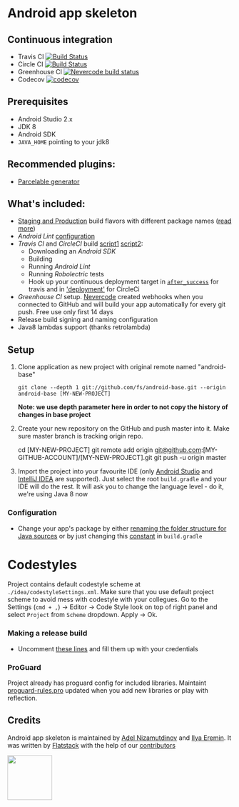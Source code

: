 Android app skeleton
=======================================
## Continuous integration
* Travis CI [![Build Status](https://travis-ci.org/fs/android-base.png)](https://travis-ci.org/fs/android-base/pull_requests)
* Circle CI [![Build Status](https://circleci.com/gh/fs/android-base.png?style=shield&circle-token=c932b3e8650c436df970e9d1e9e06e8ef8fc9893)](https://circleci.com/gh/fs/android-base)
* Greenhouse CI [![Nevercode build status](https://app.nevercode.io/api/projects/e593d665-7dba-480e-955d-59e7935c61b9/workflows/271f3337-1abb-4504-82f6-a037c50cddf4/status_badge.svg?branch=master&style=shields)](https://app.nevercode.io/#/project/e593d665-7dba-480e-955d-59e7935c61b9/workflow/271f3337-1abb-4504-82f6-a037c50cddf4/latestBuild?branch=master)
* Codecov [![codecov](https://codecov.io/gh/fs/android-base/branch/master/graph/badge.svg)](https://codecov.io/gh/fs/android-base)

## Prerequisites
* Android Studio 2.x
* JDK 8
* Android SDK
* `JAVA_HOME` pointing to your jdk8

## Recommended plugins:
* [Parcelable generator](https://github.com/mcharmas/android-parcelable-intellij-plugin)

## What's included:
* [Staging and Production](https://github.com/fs/android-base/blob/master/app/build.gradle#L29-L38) build flavors with different package names ([read more](http://tools.android.com/tech-docs/new-build-system/user-guide#TOC-Product-flavors))
* *Android Lint* [configuration](https://github.com/fs/android-base/blob/master/app/build.gradle#L56-L61)
* *Travis CI* and *CircleCI* build [script1](https://github.com/fs/android-base/blob/master/.travis.yml) [script2](https://github.com/fs/android-base/blob/master/circle.yml):
    * Downloading an *Android SDK*
    * Building
    * Running *Android Lint*
    * Running *Robolectric* tests
    * Hook up your continuous deployment target in [`after_success`](https://github.com/fs/android-base/blob/master/.travis.yml#L40) for travis and in ['deployment'](https://github.com/fs/android-base/blob/master/circle.yml#L20) for CircleCi
* *Greenhouse CI* setup. [Nevercode](http://greenhouseci.com/) created webhooks when you connected to GitHub and will build your app automatically for every git push. Free use only first 14 days
* Release build signing and naming configuration
* Java8 lambdas support (thanks retrolambda)

## Setup
 1. Clone application as new project with original remote named "android-base"

    	git clone --depth 1 git://github.com/fs/android-base.git --origin android-base [MY-NEW-PROJECT]

    **Note: we use depth parameter here in order to not copy the history of changes in base project**

 2. Create your new repository on the GitHub and push master into it. Make sure master branch is tracking origin repo.

      cd [MY-NEW-PROJECT]
    	git remote add origin git@github.com:[MY-GITHUB-ACCOUNT]/[MY-NEW-PROJECT].git
    	git push -u origin master

 3. Import the project into your favourite IDE (only [Android Studio](https://developer.android.com/sdk/installing/studio.html) and [IntelliJ IDEA](http://www.jetbrains.com/idea/) are supported).
Just select the root `build.gradle` and your IDE will do the rest.
It will ask you to change the language level - do it, we're using Java 8 now

### Configuration
* Change your app's package by either [renaming the folder structure for Java sources](https://github.com/fs/android-base/tree/master/app/src/main/java/com/flatstack/android) or by just changing this [constant](https://github.com/fs/android-base/blob/master/app/build.gradle#L5) in `build.gradle`

# Codestyles
Project contains default codestyle scheme at `./idea/codestyleSettings.xml`. Make sure that you use default project scheme to avoid mess with codestyle with your collegues.
Go to the Settings (`cmd + ,`) -> Editor -> Code Style look on top of right panel and select `Project` from `Scheme` dropdown. Apply -> Ok.

### Making a release build
* Uncomment [these lines](https://github.com/fs/android-base/blob/master/app/build.gradle#L41-L48) and fill them up with your credentials

### ProGuard
Project already has proguard config for included libraries.
Maintaint [proguard-rules.pro](https://github.com/fs/android-base/blob/master/app/proguard-rules.pro) updated when you add new libraries or play with reflection.

## Credits
Android app skeleton is maintained by [Adel Nizamutdinov](http://github.com/adelnizamutdinov) and [Ilya Eremin](http://github.com/ilyaeremin).
It was written by [Flatstack](http://www.flatstack.com) with the help of our
[contributors](http://github.com/fs/android-base/contributors)

[<img src="http://www.flatstack.com/logo.svg" width="100"/>](http://www.flatstack.com)
